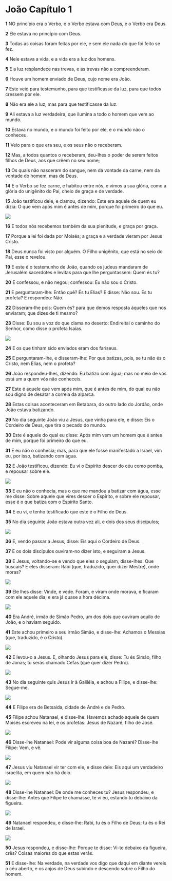 # João Capítulo 1

**1** 	NO princípio era o Verbo, e o Verbo estava com Deus, e o Verbo era Deus.

**2** 	Ele estava no princípio com Deus.

**3** 	Todas as coisas foram feitas por ele, e sem ele nada do que foi feito se fez.

**4** 	Nele estava a vida, e a vida era a luz dos homens.

**5** 	E a luz resplandece nas trevas, e as trevas não a compreenderam.

**6** 	Houve um homem enviado de Deus, cujo nome era João.

**7** 	Este veio para testemunho, para que testificasse da luz, para que todos cressem por ele.

**8** 	Não era ele a luz, mas para que testificasse da luz.

**9** 	Ali estava a luz verdadeira, que ilumina a todo o homem que vem ao mundo.

**10** 	Estava no mundo, e o mundo foi feito por ele, e o mundo não o conheceu.

**11** 	Veio para o que era seu, e os seus não o receberam.

**12** 	Mas, a todos quantos o receberam, deu-lhes o poder de serem feitos filhos de Deus, aos que crêem no seu nome;

**13** 	Os quais não nasceram do sangue, nem da vontade da carne, nem da vontade do homem, mas de Deus.

**14** 	E o Verbo se fez carne, e habitou entre nós, e vimos a sua glória, como a glória do unigênito do Pai, cheio de graça e de verdade.

**15** 	João testificou dele, e clamou, dizendo: Este era aquele de quem eu dizia: O que vem após mim é antes de mim, porque foi primeiro do que eu.

![](../Images/SweetPublishing/40-3-5.jpg) 

**16** 	E todos nós recebemos também da sua plenitude, e graça por graça.

**17** 	Porque a lei foi dada por Moisés; a graça e a verdade vieram por Jesus Cristo.

**18** 	Deus nunca foi visto por alguém. O Filho unigênito, que está no seio do Pai, esse o revelou.

**19** 	E este é o testemunho de João, quando os judeus mandaram de Jerusalém sacerdotes e levitas para que lhe perguntassem: Quem és tu?

**20** 	E confessou, e não negou; confessou: Eu não sou o Cristo.

**21** 	E perguntaram-lhe: Então quê? És tu Elias? E disse: Não sou. És tu profeta? E respondeu: Não.

**22** 	Disseram-lhe pois: Quem és? para que demos resposta àqueles que nos enviaram; que dizes de ti mesmo?

**23** 	Disse: Eu sou a voz do que clama no deserto: Endireitai o caminho do Senhor, como disse o profeta Isaías.

![](../Images/SweetPublishing/43-1-2.jpg) 

**24** 	E os que tinham sido enviados eram dos fariseus.

**25** 	E perguntaram-lhe, e disseram-lhe: Por que batizas, pois, se tu não és o Cristo, nem Elias, nem o profeta?

**26** 	João respondeu-lhes, dizendo: Eu batizo com água; mas no meio de vós está um a quem vós não conheceis.

**27** 	Este é aquele que vem após mim, que é antes de mim, do qual eu não sou digno de desatar a correia da alparca.

**28** 	Estas coisas aconteceram em Betabara, do outro lado do Jordão, onde João estava batizando.

**29** 	No dia seguinte João viu a Jesus, que vinha para ele, e disse: Eis o Cordeiro de Deus, que tira o pecado do mundo.

**30** 	Este é aquele do qual eu disse: Após mim vem um homem que é antes de mim, porque foi primeiro do que eu.

**31** 	E eu não o conhecia; mas, para que ele fosse manifestado a Israel, vim eu, por isso, batizando com água.

**32** 	E João testificou, dizendo: Eu vi o Espírito descer do céu como pomba, e repousar sobre ele.

![](../Images/SweetPublishing/40-3-8.jpg) 

**33** 	E eu não o conhecia, mas o que me mandou a batizar com água, esse me disse: Sobre aquele que vires descer o Espírito, e sobre ele repousar, esse é o que batiza com o Espírito Santo.

**34** 	E eu vi, e tenho testificado que este é o Filho de Deus.

**35** 	No dia seguinte João estava outra vez ali, e dois dos seus discípulos;

![](../Images/SweetPublishing/43-1-4.jpg) 

**36** 	E, vendo passar a Jesus, disse: Eis aqui o Cordeiro de Deus.

**37** 	E os dois discípulos ouviram-no dizer isto, e seguiram a Jesus.

**38** 	E Jesus, voltando-se e vendo que eles o seguiam, disse-lhes: Que buscais? E eles disseram: Rabi (que, traduzido, quer dizer Mestre), onde moras?

![](../Images/SweetPublishing/43-1-5.jpg) 

**39** 	Ele lhes disse: Vinde, e vede. Foram, e viram onde morava, e ficaram com ele aquele dia; e era já quase a hora décima.

![](../Images/SweetPublishing/43-1-6.jpg) 

**40** 	Era André, irmão de Simão Pedro, um dos dois que ouviram aquilo de João, e o haviam seguido.

**41** 	Este achou primeiro a seu irmão Simão, e disse-lhe: Achamos o Messias (que, traduzido, é o Cristo).

![](../Images/SweetPublishing/43-1-7.jpg) 

**42** 	E levou-o a Jesus. E, olhando Jesus para ele, disse: Tu és Simão, filho de Jonas; tu serás chamado Cefas (que quer dizer Pedro).

![](../Images/SweetPublishing/43-1-8.jpg) 

**43** 	No dia seguinte quis Jesus ir à Galiléia, e achou a Filipe, e disse-lhe: Segue-me.

![](../Images/SweetPublishing/43-1-9.jpg) 

**44** 	E Filipe era de Betsaida, cidade de André e de Pedro.

**45** 	Filipe achou Natanael, e disse-lhe: Havemos achado aquele de quem Moisés escreveu na lei, e os profetas: Jesus de Nazaré, filho de José.

![](../Images/SweetPublishing/43-1-10.jpg) 

**46** 	Disse-lhe Natanael: Pode vir alguma coisa boa de Nazaré? Disse-lhe Filipe: Vem, e vê.

![](../Images/SweetPublishing/43-1-11.jpg) 

**47** 	Jesus viu Natanael vir ter com ele, e disse dele: Eis aqui um verdadeiro israelita, em quem não há dolo.

![](../Images/SweetPublishing/43-1-12.jpg) 

**48** 	Disse-lhe Natanael: De onde me conheces tu? Jesus respondeu, e disse-lhe: Antes que Filipe te chamasse, te vi eu, estando tu debaixo da figueira.

![](../Images/SweetPublishing/43-1-13.jpg) 

**49** 	Natanael respondeu, e disse-lhe: Rabi, tu és o Filho de Deus; tu és o Rei de Israel.

![](../Images/SweetPublishing/43-1-14.jpg) 

**50** 	Jesus respondeu, e disse-lhe: Porque te disse: Vi-te debaixo da figueira, crês? Coisas maiores do que estas verás.

**51** 	E disse-lhe: Na verdade, na verdade vos digo que daqui em diante vereis o céu aberto, e os anjos de Deus subindo e descendo sobre o Filho do homem.

